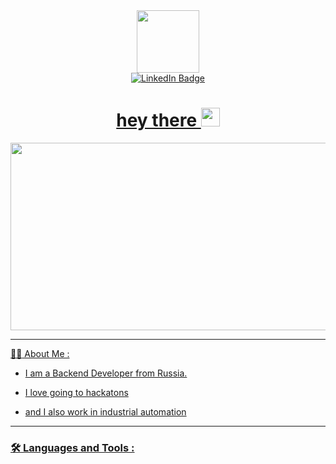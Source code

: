 <div id="header" align="center">
  <img src="https://media.giphy.com/media/USV0ym3bVWQJJmNu3N/giphy.gif?cid=ecf05e47j95ls1b4a52xrnja38ehadiz0dflt107a3yizi1y&ep=v1_gifs_search&rid=giphy.gif&ct=g" width="100"/>
</div>

<div id="badges" align="center">
  <a href="https://t.me/Denbay0">
    <img src="https://img.shields.io/badge/Telegram-blue?style=for-the-badge&logo=Telegram&logoColor=white" alt="LinkedIn Badge"/>
</div>
    
<div id="badges" align="center">
  <img src="https://komarev.com/ghpvc/?username=Denbay0&style=flat-square&color=blue" alt=""/>
</div>
    
<h1 align="center">
  hey there
  <img src="https://media.giphy.com/media/hvRJCLFzcasrR4ia7z/giphy.gif" width="30px"/>
</h1>

<div align="center" align="center">
  <img src="https://media.giphy.com/media/ASy3PKVFnk7ZK/giphy.gif?cid=ecf05e47ck6omwwkp030w1wl5ifsqrdpvaw86ptutpzxx4f2&ep=v1_gifs_search&rid=giphy.gif&ct=g" width="600" height="300"/>
</div>

---

:woman_technologist: About Me :

- I am a Backend Developer from Russia.

- I love going to hackatons

- and I also work in industrial automation

---

### :hammer_and_wrench: Languages and Tools :
